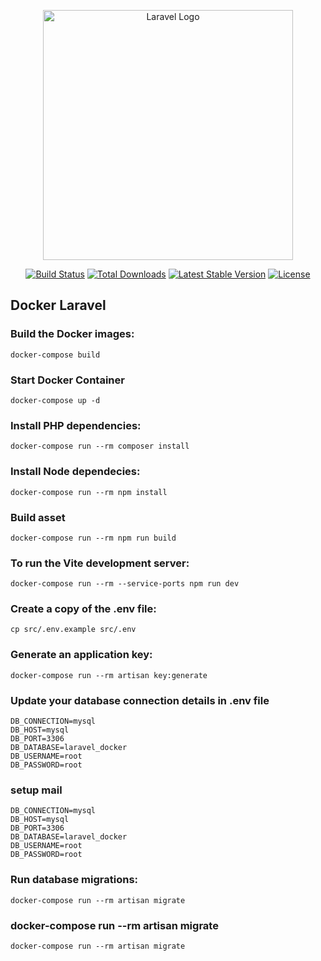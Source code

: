<p align="center"><a href="https://laravel.com" target="_blank"><img src="https://raw.githubusercontent.com/laravel/art/master/logo-lockup/5%20SVG/2%20CMYK/1%20Full%20Color/laravel-logolockup-cmyk-red.svg" width="400" alt="Laravel Logo"></a></p>

<p align="center">
<a href="https://github.com/laravel/framework/actions"><img src="https://github.com/laravel/framework/workflows/tests/badge.svg" alt="Build Status"></a>
<a href="https://packagist.org/packages/laravel/framework"><img src="https://img.shields.io/packagist/dt/laravel/framework" alt="Total Downloads"></a>
<a href="https://packagist.org/packages/laravel/framework"><img src="https://img.shields.io/packagist/v/laravel/framework" alt="Latest Stable Version"></a>
<a href="https://packagist.org/packages/laravel/framework"><img src="https://img.shields.io/packagist/l/laravel/framework" alt="License"></a>
</p>

## Docker Laravel

### Build the Docker images:

`docker-compose build`

### Start Docker Container

`docker-compose up -d`

### Install PHP dependencies:

`docker-compose run --rm composer install`

### Install Node dependecies:

`docker-compose run --rm npm install`

### Build asset

`docker-compose run --rm npm run build`

### To run the Vite development server:

`docker-compose run --rm --service-ports npm run dev`

### Create a copy of the .env file:

`cp src/.env.example src/.env`

### Generate an application key:

`docker-compose run --rm artisan key:generate`

### Update your database connection details in .env file

```
DB_CONNECTION=mysql
DB_HOST=mysql
DB_PORT=3306
DB_DATABASE=laravel_docker
DB_USERNAME=root
DB_PASSWORD=root
```

### setup mail

```
DB_CONNECTION=mysql
DB_HOST=mysql
DB_PORT=3306
DB_DATABASE=laravel_docker
DB_USERNAME=root
DB_PASSWORD=root
```

### Run database migrations:

`docker-compose run --rm artisan migrate`

### docker-compose run --rm artisan migrate

`docker-compose run --rm artisan migrate`
